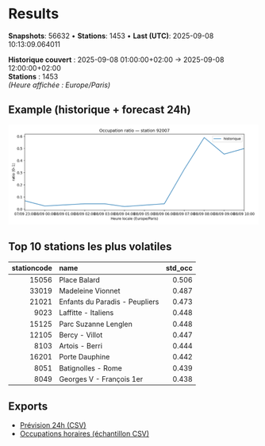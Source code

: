 # Results

**Snapshots**: 56632  •  **Stations**: 1453  •  **Last (UTC)**: 2025-09-08 10:13:09.064011

**Historique couvert** : 2025-09-08 01:00:00+02:00 → 2025-09-08 12:00:00+02:00  
**Stations** : 1453  
*(Heure affichée : Europe/Paris)*

## Example (historique + forecast 24h)
![sample](assets/sample_forecast.png)

## Top 10 stations les plus volatiles
|   stationcode | name                           |   std_occ |
|--------------:|:-------------------------------|----------:|
|         15056 | Place Balard                   |     0.506 |
|         33019 | Madeleine Vionnet              |     0.487 |
|         21021 | Enfants du Paradis - Peupliers |     0.473 |
|          9023 | Laffitte - Italiens            |     0.448 |
|         15125 | Parc Suzanne Lenglen           |     0.448 |
|         12105 | Bercy - Villot                 |     0.447 |
|          8103 | Artois - Berri                 |     0.444 |
|         16201 | Porte Dauphine                 |     0.442 |
|          8051 | Batignolles - Rome             |     0.439 |
|          8049 | Georges V - François 1er       |     0.438 |

## Exports
- [Prévision 24h (CSV)](exports/velib_forecast_24h.csv)
- [Occupations horaires (échantillon CSV)](exports/velib_hourly.csv)